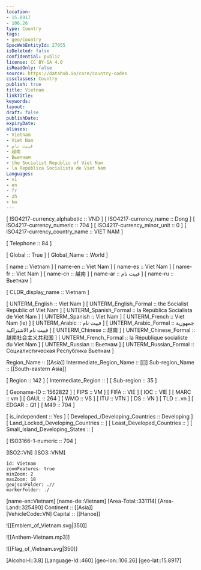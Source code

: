 ```yaml
---
location:
- 15.8917
- 106.26
type: Country
tags:
- geo/Country
SpocWebEntityId: 27055
isDeleted: false
confidential: public
license: CC BY-SA 4.0
isReadOnly: false
source: https://datahub.io/core/country-codes
cssclasses: Country
publish: true
title: Vietnam
linkTitle: 
keywords: 
layout: 
draft: false
publishDate: 
expiryDate: 
aliases:
- Vietnam
- Viet Nam
- فييت نام
- 越南
- Вьетнам
- the Socialist Republic of Viet Nam
- la República Socialista de Viet Nam
Languages:
- vi
- en
- fr
- zh
- km
---
```



[	ISO4217-currency_alphabetic	 :: VND ] 
[	ISO4217-currency_name	 :: Dong ] 
[	ISO4217-currency_numeric	 :: 704 ] 
[	ISO4217-currency_minor_unit	 :: 0 ] 
[	ISO4217-currency_country_name	 :: VIET NAM ] 

[	Telephone	 :: 84 ] 

[	Global	 :: True ] 
[	Global_Name	 :: World ] 

[	name	 :: Vietnam ] 
[	name-en	 :: Viet Nam ] 
[	name-es	 :: Viet Nam ] 
[	name-fr	 :: Viet Nam ] 
[	name-cn	 :: 越南 ] 
[	name-ar	 :: فييت نام ] 
[	name-ru	 :: Вьетнам ] 

[	CLDR_display_name	 :: Vietnam ] 

[	UNTERM_English	 :: Viet Nam ] 
[	UNTERM_English_Formal	 :: the Socialist Republic of Viet Nam ] 
[	UNTERM_Spanish_Formal	 :: la República Socialista de Viet Nam ] 
[	UNTERM_Spanish	 :: Viet Nam ] 
[	UNTERM_French	 :: Viet Nam (le) ] 
[	UNTERM_Arabic	 :: فييت نام ] 
[	UNTERM_Arabic_Formal	 :: جمهورية فييت نام الاشتراكية ] 
[	UNTERM_Chinese	 :: 越南 ] 
[	UNTERM_Chinese_Formal	 :: 越南社会主义共和国 ] 
[	UNTERM_French_Formal	 :: la République socialiste du Viet Nam ] 
[	UNTERM_Russian	 :: Вьетнам ] 
[	UNTERM_Russian_Formal	 :: Социалистическая Республика Вьетнам ] 

Region_Name ::  [[Asia]] 
Intermediate_Region_Name ::  [[]] 
Sub-region_Name ::  [[South-eastern Asia]] 

[	Region	 :: 142 ] 
[	Intermediate_Region	 ::  ] 
[	Sub-region	 :: 35 ] 

[	Geoname-ID	 :: 1562822 ] 
[	FIPS	 :: VM ] 
[	FIFA	 :: VIE ] 
[	IOC	 :: VIE ] 
[	MARC	 :: vm ] 
[	GAUL	 :: 264 ] 
[	WMO	 :: VS ] 
[	ITU	 :: VTN ] 
[	DS	 :: VN ] 
[	TLD	 :: .vn ] 
[	EDGAR	 :: Q1 ] 
[	M49	 :: 704 ] 

[	is_independent	 :: Yes ] 
[	Developed_/Developing_Countries	 :: Developing ] 
[	Land_Locked_Developing_Countries	 ::  ] 
[	Least_Developed_Countries	 ::  ] 
[	Small_Island_Developing_States	 ::  ] 

[	ISO3166-1-numeric	 :: 704 ] 



[ISO2::VN] 
[ISO3::VNM] 
```leaflet
id: Vietnam
zoomFeatures: true 
minZoom: 2 
maxZoom: 18
geojsonFolder: .// 
markerFolder: ./
```

[name-en::Vietnam] 
[name-de::Vietnam] 
[Area-Total::331114] 
[Area-Land::325490] 
Continent :: [[Asia]]  
[VehicleCode::VN] 
Capital :: [[Hanoe]]  

![[Emblem_of_Vietnam.svg|350]] 

![[Anthem-Vietnam.mp3]] 

![[Flag_of_Vietnam.svg|350]] 

[Alcohol-l::3.8] 
[Language-Id::460] 
[geo-lon::106.26] 
[geo-lat::15.8917] 




